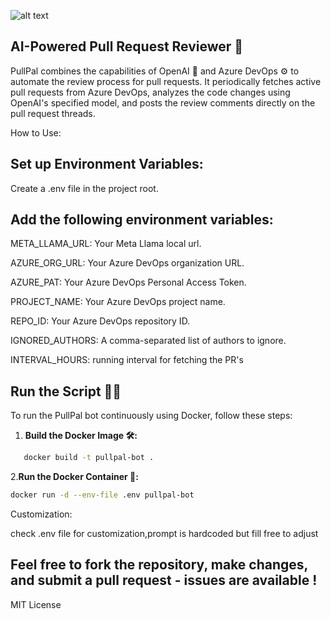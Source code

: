 

![alt text](https://i.ibb.co/c2Fqyp7/IMG-7647.png)

## AI-Powered Pull Request Reviewer 🚀

PullPal combines the capabilities of OpenAI 🧠 and Azure DevOps ⚙️ to automate the review process for pull requests.
It periodically fetches active pull requests from Azure DevOps, analyzes the code changes using OpenAI's specified model,
and posts the review comments directly on the pull request threads.


How to Use:

## Set up Environment Variables:

Create a .env file in the project root.
## Add the following environment variables:
META_LLAMA_URL: Your Meta Llama local url.

AZURE_ORG_URL: Your Azure DevOps organization URL.

AZURE_PAT: Your Azure DevOps Personal Access Token.

PROJECT_NAME: Your Azure DevOps project name.

REPO_ID: Your Azure DevOps repository ID.

IGNORED_AUTHORS: A comma-separated list of authors to ignore.

INTERVAL_HOURS: running interval for fetching the PR's

## Run the Script 🏃‍♂️

To run the PullPal bot continuously using Docker, follow these steps:

1. **Build the Docker Image 🛠️:**
```sh
   docker build -t pullpal-bot .
   ```
2.**Run the Docker Container 🐋:**
```sh
docker run -d --env-file .env pullpal-bot
```

Customization:

check .env file for customization,prompt is hardcoded but fill free to adjust



 ## Feel free to fork the repository, make changes, and submit a pull request - issues are available !

MIT License
